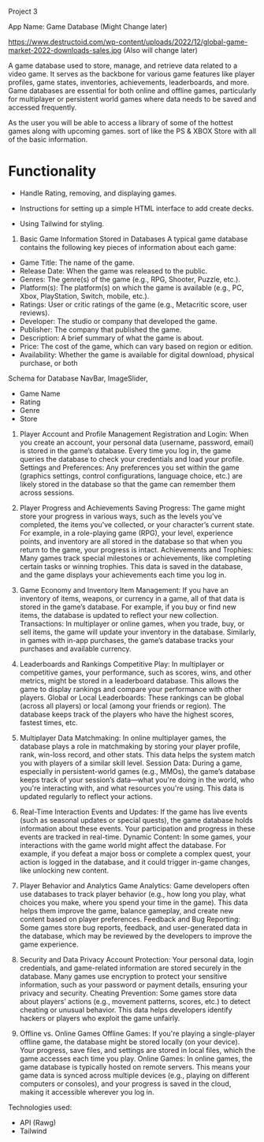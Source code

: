 Project 3

App Name: Game Database (Might Change later)

https://www.destructoid.com/wp-content/uploads/2022/12/global-game-market-2022-downloads-sales.jpg (Also will change later)



A game database used to store, manage, and retrieve data related to a video game. It serves as the backbone for various game features like player profiles, game states, inventories, achievements, leaderboards, and more. Game databases are essential for both online and offline games, particularly for multiplayer or persistent world games where data needs to be saved and accessed frequently.

As the user you will be able to access a library of some of the hottest games along with upcoming games. sort of like the PS & XBOX Store with all of the basic information.
 

# Functionality 

- Handle Rating, removing, and displaying games.

- Instructions for setting up a simple HTML interface to add create decks.

- Using Tailwind for styling.

1. Basic Game Information Stored in Databases
A typical game database contains the following key pieces of information about each game:

- Game Title: The name of the game.
- Release Date: When the game was released to the public.
- Genres: The genre(s) of the game (e.g., RPG, Shooter, Puzzle, etc.).
- Platform(s): The platform(s) on which the game is available (e.g., PC, Xbox, PlayStation, Switch, mobile, etc.).
- Ratings: User or critic ratings of the game (e.g., Metacritic score, user reviews).
- Developer: The studio or company that developed the game.
- Publisher: The company that published the game.
- Description: A brief summary of what the game is about.
- Price: The cost of the game, which can vary based on region or edition.
- Availability: Whether the game is available for digital download, physical purchase, or both

Schema for Database
NavBar, ImageSlider,
- Game Name
- Rating
- Genre
- Store




 
1. Player Account and Profile Management
Registration and Login: When you create an account, your personal data (username, password, email) is stored in the game’s database. Every time you log in, the game queries the database to check your credentials and load your profile.
Settings and Preferences: Any preferences you set within the game (graphics settings, control configurations, language choice, etc.) are likely stored in the database so that the game can remember them across sessions.


2. Player Progress and Achievements
Saving Progress: The game might store your progress in various ways, such as the levels you've completed, the items you've collected, or your character’s current state. For example, in a role-playing game (RPG), your level, experience points, and inventory are all stored in the database so that when you return to the game, your progress is intact.
Achievements and Trophies: Many games track special milestones or achievements, like completing certain tasks or winning trophies. This data is saved in the database, and the game displays your achievements each time you log in.

3. Game Economy and Inventory
Item Management: If you have an inventory of items, weapons, or currency in a game, all of that data is stored in the game’s database. For example, if you buy or find new items, the database is updated to reflect your new collection.
Transactions: In multiplayer or online games, when you trade, buy, or sell items, the game will update your inventory in the database. Similarly, in games with in-app purchases, the game’s database tracks your purchases and available currency.

4. Leaderboards and Rankings
Competitive Play: In multiplayer or competitive games, your performance, such as scores, wins, and other metrics, might be stored in a leaderboard database. This allows the game to display rankings and compare your performance with other players.
Global or Local Leaderboards: These rankings can be global (across all players) or local (among your friends or region). The database keeps track of the players who have the highest scores, fastest times, etc.

5. Multiplayer Data
Matchmaking: In online multiplayer games, the database plays a role in matchmaking by storing your player profile, rank, win-loss record, and other stats. This data helps the system match you with players of a similar skill level.
Session Data: During a game, especially in persistent-world games (e.g., MMOs), the game’s database keeps track of your session’s data—what you're doing in the world, who you're interacting with, and what resources you're using. This data is updated regularly to reflect your actions.

6. Real-Time Interaction
Events and Updates: If the game has live events (such as seasonal updates or special quests), the game database holds information about these events. Your participation and progress in these events are tracked in real-time.
Dynamic Content: In some games, your interactions with the game world might affect the database. For example, if you defeat a major boss or complete a complex quest, your action is logged in the database, and it could trigger in-game changes, like unlocking new content.

7. Player Behavior and Analytics
Game Analytics: Game developers often use databases to track player behavior (e.g., how long you play, what choices you make, where you spend your time in the game). This data helps them improve the game, balance gameplay, and create new content based on player preferences.
Feedback and Bug Reporting: Some games store bug reports, feedback, and user-generated data in the database, which may be reviewed by the developers to improve the game experience.

8. Security and Data Privacy
Account Protection: Your personal data, login credentials, and game-related information are stored securely in the database. Many games use encryption to protect your sensitive information, such as your password or payment details, ensuring your privacy and security.
Cheating Prevention: Some games store data about players’ actions (e.g., movement patterns, scores, etc.) to detect cheating or unusual behavior. This data helps developers identify hackers or players who exploit the game unfairly.

9. Offline vs. Online Games
Offline Games: If you're playing a single-player offline game, the database might be stored locally (on your device). Your progress, save files, and settings are stored in local files, which the game accesses each time you play.
Online Games: In online games, the game database is typically hosted on remote servers. This means your game data is synced across multiple devices (e.g., playing on different computers or consoles), and your progress is saved in the cloud, making it accessible wherever you log in.


Technologies used:
 - API (Rawg)
 - Tailwind
 
 